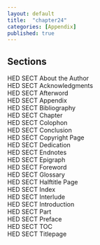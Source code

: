 ```yaml
---
layout: default
title:  "chapter24"
categories: [Appendix]
published: true
---
```


<section class="hwprsubsectionstart" data-hederis-type="hwprsubsectionstart" id="pxRnUJYS3" data-type="subsection"><h1 data-hederis-type="hblktitle" class="hblktitle" id="pmDCQnoXU">Sections</h1>
    <dl class="hwprdef-liststart" data-hederis-type="hwprdef-liststart" id="pg1lTa8X6"><dt data-hederis-type="hblkdefterm" class="hblkdefterm" id="pSdOSXJGi">HED SECT About the Author</dt>
    <dt data-hederis-type="hblkdefterm" class="hblkdefterm" id="pkITcIugu">HED SECT Acknowledgments</dt>
    <dt data-hederis-type="hblkdefterm" class="hblkdefterm" id="pAjAsoUIM">HED SECT Afterword</dt>
    <dt data-hederis-type="hblkdefterm" class="hblkdefterm" id="p4tHpBJ9n">HED SECT Appendix</dt>
    <dt data-hederis-type="hblkdefterm" class="hblkdefterm" id="ph797fQfU">HED SECT Bibliography</dt>
    <dt data-hederis-type="hblkdefterm" class="hblkdefterm" id="pLlIu7F3X">HED SECT Chapter</dt>
    <dt data-hederis-type="hblkdefterm" class="hblkdefterm" id="p5hZRy6Ad">HED SECT Colophon</dt>
    <dt data-hederis-type="hblkdefterm" class="hblkdefterm" id="pGx7OJjQM">HED SECT Conclusion</dt>
    <dt data-hederis-type="hblkdefterm" class="hblkdefterm" id="p0YdVgmzF">HED SECT Copyright Page</dt>
    <dt data-hederis-type="hblkdefterm" class="hblkdefterm" id="p7ec92WHc">HED SECT Dedication</dt>
    <dt data-hederis-type="hblkdefterm" class="hblkdefterm" id="pxqJ8NY0G">HED SECT Endnotes</dt>
    <dt data-hederis-type="hblkdefterm" class="hblkdefterm" id="phmVwZooY">HED SECT Epigraph</dt>
    <dt data-hederis-type="hblkdefterm" class="hblkdefterm" id="pvbIpjm46">HED SECT Foreword</dt>
    <dt data-hederis-type="hblkdefterm" class="hblkdefterm" id="pb6Ei17od">HED SECT Glossary</dt>
    <dt data-hederis-type="hblkdefterm" class="hblkdefterm" id="pKUVGPJDQ">HED SECT Halftitle Page</dt>
    <dt data-hederis-type="hblkdefterm" class="hblkdefterm" id="pi7KFbEWu">HED SECT Index</dt>
    <dt data-hederis-type="hblkdefterm" class="hblkdefterm" id="pS3XJQ4LA">HED SECT Interlude</dt>
    <dt data-hederis-type="hblkdefterm" class="hblkdefterm" id="p9DiPDQHF">HED SECT Introduction</dt>
    <dt data-hederis-type="hblkdefterm" class="hblkdefterm" id="ptiO6DDEa">HED SECT Part</dt>
    <dt data-hederis-type="hblkdefterm" class="hblkdefterm" id="p8RwalG1A">HED SECT Preface</dt>
    <dt data-hederis-type="hblkdefterm" class="hblkdefterm" id="pEh0FaSAn">HED SECT TOC</dt>
    <dt data-hederis-type="hblkdefterm" class="hblkdefterm" id="p0sflsnEc">HED SECT Titlepage</dt>
    <dd id="p9eyi36os"/></dl>
    </section>
    